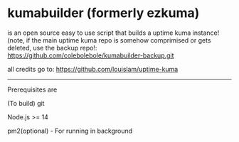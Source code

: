 # kumabuilder (formerly ezkuma)
is an open source easy to use script that builds a uptime kuma instance!
(note, if the main uptime kuma repo is somehow comprimised or gets deleted, use the backup repo!: https://github.com/colebolebole/kumabuilder-backup.git


all credits go to: https://github.com/louislam/uptime-kuma

---
Prerequisites are

(To build) git

Node.js >= 14

pm2(optional) - For running in background
